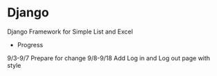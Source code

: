 # Django
Django Framework for Simple List and Excel

* Progress

9/3-9/7 Prepare for change
9/8-9/18 Add Log in and Log out page with style